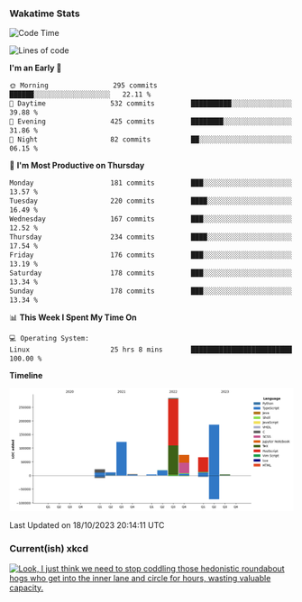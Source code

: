 ### Wakatime Stats
<!--START_SECTION:waka-->
![Code Time](http://img.shields.io/badge/Code%20Time-2%2C033%20hrs%2039%20mins-blue)

![Lines of code](https://img.shields.io/badge/From%20Hello%20World%20I%27ve%20Written-799.4%20thousand%20lines%20of%20code-blue)

**I'm an Early 🐤** 

```text
🌞 Morning                295 commits         ██████░░░░░░░░░░░░░░░░░░░   22.11 % 
🌆 Daytime                532 commits         ██████████░░░░░░░░░░░░░░░   39.88 % 
🌃 Evening                425 commits         ████████░░░░░░░░░░░░░░░░░   31.86 % 
🌙 Night                  82 commits          ██░░░░░░░░░░░░░░░░░░░░░░░   06.15 % 
```
📅 **I'm Most Productive on Thursday** 

```text
Monday                   181 commits         ███░░░░░░░░░░░░░░░░░░░░░░   13.57 % 
Tuesday                  220 commits         ████░░░░░░░░░░░░░░░░░░░░░   16.49 % 
Wednesday                167 commits         ███░░░░░░░░░░░░░░░░░░░░░░   12.52 % 
Thursday                 234 commits         ████░░░░░░░░░░░░░░░░░░░░░   17.54 % 
Friday                   176 commits         ███░░░░░░░░░░░░░░░░░░░░░░   13.19 % 
Saturday                 178 commits         ███░░░░░░░░░░░░░░░░░░░░░░   13.34 % 
Sunday                   178 commits         ███░░░░░░░░░░░░░░░░░░░░░░   13.34 % 
```


📊 **This Week I Spent My Time On** 

```text
💻 Operating System: 
Linux                    25 hrs 8 mins       █████████████████████████   100.00 % 
```

**Timeline**

![Lines of Code chart](https://raw.githubusercontent.com/joshuajeschek/joshuajeschek/main/assets/bar_graph.png)


 Last Updated on 18/10/2023 20:14:11 UTC
<!--END_SECTION:waka-->

### Current(ish) xkcd
<a id="xkcd-a" title="Look, I just think we need to stop coddling those hedonistic roundabout hogs who get into the inner lane and circle for hours, wasting valuable capacity." href="https://www.xkcd.com" target="_blank">
        <img align="center" id="xkcd-img" src="https://imgs.xkcd.com/comics/inspiraling_roundabout.png" alt="Look, I just think we need to stop coddling those hedonistic roundabout hogs who get into the inner lane and circle for hours, wasting valuable capacity." height=300 />
</a>
